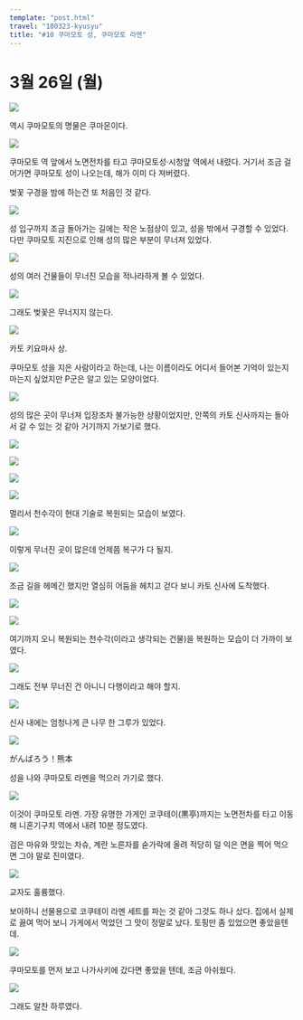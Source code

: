 ```yaml
---
template: "post.html"
travel: "180323-kyusyu"
title: "#10 쿠마모토 성, 쿠마모토 라멘"
---
```


# 3월 26일 (월)

![](/180323-kyusyu/10_01.jpg)

역시 쿠마모토의 명물은 쿠마몬이다.

![](/180323-kyusyu/10_02.jpg)

쿠마모토 역 앞에서 노면전차를 타고 쿠마모토성·시청앞 역에서 내렸다.
거기서 조금 걸어가면 쿠마모토 성이 나오는데, 해가 이미 다 져버렸다.

벚꽃 구경을 밤에 하는건 또 처음인 것 같다.

![](/180323-kyusyu/10_03.jpg)

성 입구까지 조금 돌아가는 길에는 작은 노점상이 있고, 성을 밖에서 구경할 수 있었다.
다만 쿠마모토 지진으로 인해 성의 많은 부분이 무너져 있었다.

![](/180323-kyusyu/10_04.jpg)

성의 여러 건물들이 무너진 모습을 적나라하게 볼 수 있었다.

![](/180323-kyusyu/10_05.jpg)

그래도 벚꽃은 무너지지 않는다.

![](/180323-kyusyu/10_06.jpg)

카토 키요마사 상.

쿠마모토 성을 지은 사람이라고 하는데, 나는 이름이라도 어디서 들어본 기억이 있는지 마는지 싶었지만 P군은 알고 있는 모양이었다.

![](/180323-kyusyu/10_07.jpg)

성의 많은 곳이 무너져 입장조차 불가능한 상황이었지만, 안쪽의 카토 신사까지는 돌아서 갈 수 있는 것 같아 거기까지 가보기로 했다.

![](/180323-kyusyu/10_08.jpg)

![](/180323-kyusyu/10_09.jpg)

![](/180323-kyusyu/10_10.jpg)

![](/180323-kyusyu/10_11.jpg)

멀리서 천수각이 현대 기술로 복원되는 모습이 보였다.

![](/180323-kyusyu/10_12.jpg)

이렇게 무너진 곳이 많은데 언제쯤 복구가 다 될지.

![](/180323-kyusyu/10_13.jpg)

조금 길을 헤메긴 했지만 열심히 어둠을 헤치고 걷다 보니 카토 신사에 도착했다.

![](/180323-kyusyu/10_14.jpg)

![](/180323-kyusyu/10_15.jpg)

여기까지 오니 복원되는 천수각(이라고 생각되는 건물)을 복원하는 모습이 더 가까이 보였다.

![](/180323-kyusyu/10_16.jpg)

그래도 전부 무너진 건 아니니 다행이라고 해야 할지.

![](/180323-kyusyu/10_17.jpg)

신사 내에는 엄청나게 큰 나무 한 그루가 있었다.

![](/180323-kyusyu/10_18.jpg)

がんばろう！熊本

성을 나와 쿠마모토 라멘을 먹으러 가기로 했다.

![](/180323-kyusyu/10_19.jpg)

이것이 쿠마모토 라멘.
가장 유명한 가게인 코쿠테이(黒亭)까지는 노면전차를 타고 이동해 니혼기구치 역에서 내려 10분 정도였다.

검은 마유와 맛있는 차슈, 계란 노른자를 숟가락에 올려 적당히 덜 익은 면을 찍어 먹으면 그야 말로 진미였다.

![](/180323-kyusyu/10_20.jpg)

교자도 훌륭했다.

보아하니 선물용으로 코쿠테이 라멘 세트를 파는 것 같아 그것도 하나 샀다.
집에서 실제로 끓여 먹어 보니 가게에서 먹었던 그 맛이 정말로 났다. 토핑만 좀 있었으면 좋았을텐데.

![](/180323-kyusyu/10_21.jpg)

쿠마모토를 먼저 보고 나가사키에 갔다면 좋았을 텐데, 조금 아쉬웠다.

![](/180323-kyusyu/10_22.jpg)

그래도 알찬 하루였다.
